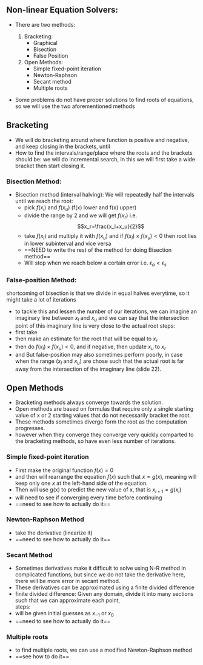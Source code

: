 ## Non-linear Equation Solvers:

- There are two methods:
	1) Bracketing: 
		- Graphical
		- Bisection
		- False Position
	1) Open Methods: 
		- Simple fixed-point iteration
		- Newton-Raphson
		- Secant method
		- Multiple roots

- Some problems do not have proper solutions to find roots of equations, so we will use the two aforementioned methods
## Bracketing

- We will do bracketing around where function is positive and negative, and keep closing in the brackets, until 
- How to find the intervals/range/place where the roots and the brackets should be: we will do incremental search, In this we will first take a wide bracket then start closing it.
### Bisection Method:
- Bisection method (interval halving): We will repeatedly half the intervals until we reach the root:
	- pick $f(x_l)$ and $f(x_u)$ (f(x) lower and f(x) upper)
	- divide the range by 2 and we will get $f(x_r)$ i.e. $$x_r=\frac{x_l+x_u}{2}$$
	- take $f(x_l)$ and multiply it with $f(x_u)$ and if $f(x_l)\times f(x_u)<0$   then root lies in lower subinterval and vice versa
	- ==NEED to write the rest of the method for doing Bisection method==
	- Will stop when we reach below a certain error i.e. $\epsilon_a < \epsilon_s$ 

### False-position Method:
shortcoming of bisection is that we divide in equal halves everytime, so it might take a lot of iterations
- to tackle this and lessen the number of our iterations, we can imagine an imaginary line between $x_l$ and $x_u$ and we can say that the intersection point of this imaginary line is very close to the actual root
steps:
- first take 
- then make an estimate for the root that will be equal to $x_r$
- then do $f(x_l)\times f(x_u)<0$, and if negative, then update $x_u$ to $x_r$
- and 
But false-position may also sometimes perform poorly, in case when the range ($x_l$ and $x_u$) are chose such that the actual root is far away from the intersection of the imaginary line (slide 22).

## Open Methods
- Bracketing methods always converge towards the solution.
- Open methods are based on formulas that require only a single starting value of x or 2 starting values that do not necessarily bracket the root.
- These methods sometimes diverge form the root as the computation progresses.
- however when they converge they converge very quickly comparted to the bracketing methods, so have even less number of iterations.

### Simple fixed-point iteration
- First make the original function $f(x) = 0$
- and then will rearrange the equation $f(x)$ such that $x=g(x)$, meaning will keep only one $x$ at the left-hand side of the equation.
- Then will use g(x) to predict the new value of x, that is $x_{i+1} = g(x_i)$ 
- will need to see if converging every time before continuing
- ==need to see how to actually do it==

### Newton-Raphson Method
 - take the derivative (linearize it) 
 - ==need to see how to actually do it==

### Secant Method
- Sometimes derivatives make it difficult to solve using N-R method in complicated functions, but since we do not take the derivative here, there will be more error in secant method.
- These derivatives can be approximated using a finite divided difference
- finite divided difference: Given any domain, divide it into many sections such that we can approximate each point,  
steps:
- will be given initial guesses as $x_{-1}$ or $x_0$
- ==need to see how to actually do it==

### Multiple roots
- to find multiple roots, we can use a modified Newton-Raphson method
- ==see how to do it==
